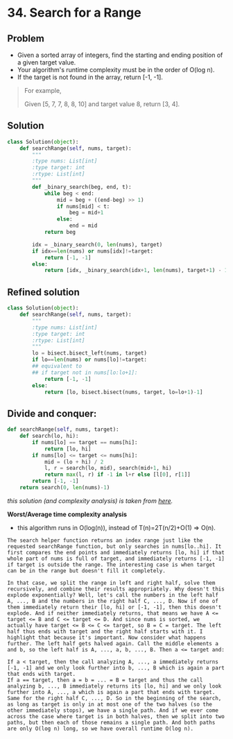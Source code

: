 # 34. Search for a Range

## Problem
- Given a sorted array of integers, find the starting and ending position of a given target value.
- Your algorithm's runtime complexity must be in the order of O(log n).
- If the target is not found in the array, return [-1, -1].

> For example,
> 
> Given [5, 7, 7, 8, 8, 10] and target value 8, return [3, 4].

## Solution
```python
class Solution(object):
    def searchRange(self, nums, target):
        """
        :type nums: List[int]
        :type target: int
        :rtype: List[int]
        """
        def _binary_search(beg, end, t):
            while beg < end:
                mid = beg + ((end-beg) >> 1)
                if nums[mid] < t:
                    beg = mid+1
                else:
                    end = mid
            return beg

        idx = _binary_search(0, len(nums), target)
        if idx==len(nums) or nums[idx]!=target:
            return [-1, -1]
        else:
            return [idx, _binary_search(idx+1, len(nums), target+1) - 1]
```


## Refined solution
```python
class Solution(object):
    def searchRange(self, nums, target):
        """
        :type nums: List[int]
        :type target: int
        :rtype: List[int]
        """
        lo = bisect.bisect_left(nums, target)
        if lo==len(nums) or nums[lo]!=target:  
        ## equivalent to 
        ## if target not in nums[lo:lo+1]:
            return [-1, -1]
        else:
            return [lo, bisect.bisect(nums, target, lo=lo+1)-1]
```

## Divide and conquer:
```python
def searchRange(self, nums, target):
    def search(lo, hi):
        if nums[lo] == target == nums[hi]:
            return [lo, hi]
        if nums[lo] <= target <= nums[hi]:
            mid = (lo + hi) / 2
            l, r = search(lo, mid), search(mid+1, hi)
            return max(l, r) if -1 in l+r else [l[0], r[1]]
        return [-1, -1]
    return search(0, len(nums)-1)
```

_this solution (and complexity analysis) is taken from [here](https://discuss.leetcode.com/topic/16486/9-11-lines-o-log-n)._

**Worst/Average time complexity analysis**
- this algorithm runs in O(log(n)), instead of T(n)=2T(n/2)+O(1) => O(n).
```
The search helper function returns an index range just like the requested searchRange function, but only searches in nums[lo..hi]. It first compares the end points and immediately returns [lo, hi] if that whole part of nums is full of target, and immediately returns [-1, -1] if target is outside the range. The interesting case is when target can be in the range but doesn't fill it completely.

In that case, we split the range in left and right half, solve them recursively, and combine their results appropriately. Why doesn't this explode exponentially? Well, let's call the numbers in the left half A, ..., B and the numbers in the right half C, ..., D. Now if one of them immediately return their [lo, hi] or [-1, -1], then this doesn't explode. And if neither immediately returns, that means we have A <= target <= B and C <= target <= D. And since nums is sorted, we actually have target <= B <= C <= target, so B = C = target. The left half thus ends with target and the right half starts with it. I highlight that because it's important. Now consider what happens further. The left half gets halved again. Call the middle elements a and b, so the left half is A, ..., a, b, ..., B. Then a <= target and:

If a < target, then the call analyzing A, ..., a immediately returns [-1, -1] and we only look further into b, ..., B which is again a part that ends with target.
If a == target, then a = b = ... = B = target and thus the call analyzing b, ..., B immediately returns its [lo, hi] and we only look further into A, ..., a which is again a part that ends with target.
Same for the right half C, ..., D. So in the beginning of the search, as long as target is only in at most one of the two halves (so the other immediately stops), we have a single path. And if we ever come across the case where target is in both halves, then we split into two paths, but then each of those remains a single path. And both paths are only O(log n) long, so we have overall runtime O(log n).
```
